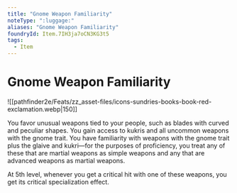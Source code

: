 ```yaml
---
title: "Gnome Weapon Familiarity"
noteType: ":luggage:"
aliases: "Gnome Weapon Familiarity"
foundryId: Item.7IH3ja7oCN3KG3t5
tags:
  - Item
---
```


# Gnome Weapon Familiarity
![[pathfinder2e/Feats/zz_asset-files/icons-sundries-books-book-red-exclamation.webp|150]]

You favor unusual weapons tied to your people, such as blades with curved and peculiar shapes. You gain access to kukris and all uncommon weapons with the gnome trait. You have familiarity with weapons with the gnome trait plus the glaive and kukri—for the purposes of proficiency, you treat any of these that are martial weapons as simple weapons and any that are advanced weapons as martial weapons.

At 5th level, whenever you get a critical hit with one of these weapons, you get its critical specialization effect.
